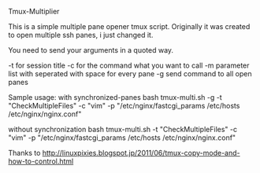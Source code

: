 Tmux-Multiplier

This is a simple multiple pane opener tmux script.
Originally it was created to open multiple ssh panes, 
i just changed it. 

 
You need to send your arguments in a quoted way.

-t for session title
-c for the command what you want to call
-m parameter list with seperated with space for every pane
-g send command to all open panes

Sample usage: 
with synchronized-panes
bash tmux-multi.sh -g -t "CheckMultipleFiles" -c "vim" -p "/etc/nginx/fastcgi_params /etc/hosts /etc/nginx/nginx.conf"

without synchronization
bash tmux-multi.sh -t "CheckMultipleFiles" -c "vim" -p "/etc/nginx/fastcgi_params /etc/hosts /etc/nginx/nginx.conf"

Thanks to 
http://linuxpixies.blogspot.jp/2011/06/tmux-copy-mode-and-how-to-control.html


